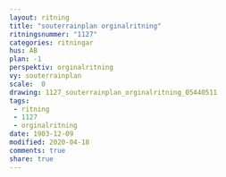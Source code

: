 ```yaml
---
layout: ritning
title: "souterrainplan orginalritning"
ritningsnummer: "1127"
categories: ritningar
hus: AB
plan: -1
perspektiv: orginalritning
vy: souterrainplan
scale:  0
drawing: 1127_souterrainplan_orginalritning_05440511
tags:
 - ritning
 - 1127
 - orginalritning
date: 1903-12-09
modified: 2020-04-18
comments: true
share: true
---
```

